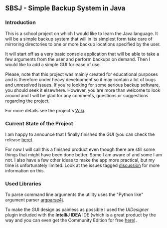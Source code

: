 ## SBSJ - Simple Backup System in Java


### Introduction
This is a school project on which I would like to learn the Java language. It will be a simple backup system 
that will in its simplest form take care of mirroring directories to one or more backup locations specified by the user. 

It will start off as a very basic console application that will be able to take a few arguments from the user 
and perform backups on demand. Then I would like to add a simple GUI for ease of use.

Please, note that this project was mainly created for educational purposes
and is therefore under heavy development so it may contain a lot of bugs and unresolved issues.
If you're looking for some serious backup software, you should seek it elsewhere.
However, you are more than welcome to look around and I will be glad for any comments, questions or suggestions regarding the project.

For more details see the project's [Wiki](https://github.com/martin-sicho/SBSJ/wiki "SBSJ Wiki").

### Current State of the Project
I am happy to announce that I finally finished the GUI (you can check the release [here](https://github.com/martin-sicho/SBSJ/releases "SBSJ v2.0")).

For now I will call this a finished product even though there are still some things that might have been done better.
Some I am aware of and some I am not.
I also have a few other ideas to make the app more practical, but my time is unfortunately limited.
Look at the issues tagged [discussion](https://github.com/martin-sicho/SBSJ/issues?labels=discussion&state=open) 
for more information on this.

### Used Libraries
To parse command line arguments the utility uses the "Python like" argument parser [argparse4j](http://argparse4j.sourceforge.net/ "argparse4j").

To make the GUI design as painless as possible I used the *UIDesigner* plugin included with the **IntelliJ IDEA** IDE
(which is a great product by the way and you can even get the Community Edition for free [here](http://www.jetbrains.com/idea/download/)).